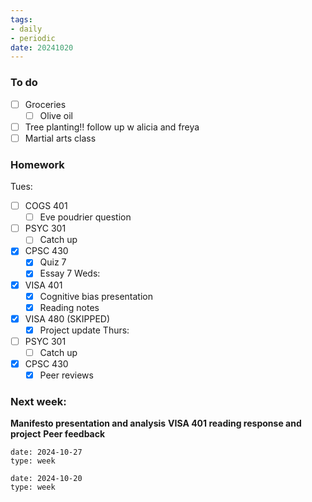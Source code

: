 ```yaml
---
tags:
- daily
- periodic
date: 20241020
---
```


### To do 
- [ ] Groceries
	- [ ] Olive oil
- [ ] Tree planting!! follow up w alicia and freya
- [ ] Martial arts class

### Homework
Tues:
- [ ] COGS 401 
	- [ ] Eve poudrier question
- [ ] PSYC 301
	- [ ] Catch up
- [x] CPSC 430
	- [x] Quiz 7
	- [x] Essay 7
Weds:
- [x] VISA 401
	- [x] Cognitive bias presentation
	- [x] Reading notes
- [x] VISA 480 (SKIPPED)
	- [x] Project update
Thurs:
- [ ] PSYC 301
	- [ ] Catch up
- [x] CPSC 430
	- [x] Peer reviews

### Next week:
**Manifesto presentation and analysis**
**VISA 401 reading response and project**
**Peer feedback**

```gEvent
date: 2024-10-27
type: week
```


```gEvent
date: 2024-10-20
type: week
```


